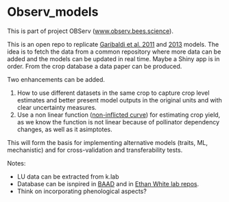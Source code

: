 # Observ_models

This is part of project OBServ (www.observ.bees.science). 

This is an open repo to replicate [Garibaldi et al. 2011](https://onlinelibrary.wiley.com/doi/full/10.1111/j.1461-0248.2011.01669.x) and [2013](https://science.sciencemag.org/content/339/6127/1608) models. The idea is to fetch the data from a common repository where more data can be added and the models can be updated in real time. Maybe a Shiny app is in order. From the crop database a data paper can be produced. 

Two enhancements can be added. 
1) How to use different datasets in the same crop to capture crop level estimates and better present model outputs in the original units and with clear uncertainty measures.
2) Use a non linear function ([non-inflicted curve](https://www.jstor.org/stable/25661179?seq=1#metadata_info_tab_contents)) for estimating crop yield, as we know the function is not linear because of pollinator dependency changes, as well as it asimptotes. 

This will form the basis for implementing alternative models (traits, ML, mechanistic) and for cross-validation and transferability tests.

Notes:
- LU data can be extracted from k.lab
- Database can be isnpired in [BAAD](https://github.com/dfalster/baad) and in [Ethan White lab repos](https://besjournals.onlinelibrary.wiley.com/doi/full/10.1111/2041-210X.13104).
- Think on incorporating phenological aspects?
